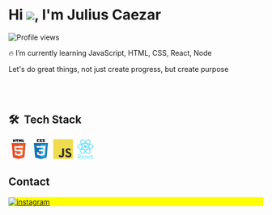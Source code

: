 
<h1 align="left">Hi <img src="https://raw.githubusercontent.com/kaueMarques/kaueMarques/master/hi.gif" height="30px">, I'm Julius Caezar</h1>
<p align="left"> <img src="https://komarev.com/ghpvc/?username=juliuscaezarff&color=yellow" alt="Profile views" /> </p>

🔥 I’m currently learning JavaScript, HTML, CSS, React, Node

<p>Let's do great things, not just create progress, but create purpose</p>



<br><br>

## 🛠 &nbsp;Tech Stack
<img src="https://raw.githubusercontent.com/devicons/devicon/master/icons/html5/html5-original-wordmark.svg" alt="html5" width="40" height="40"/>
<img src="https://raw.githubusercontent.com/devicons/devicon/master/icons/css3/css3-original-wordmark.svg" alt="css3" width="40" height="40"/>
<img src="https://raw.githubusercontent.com/devicons/devicon/master/icons/javascript/javascript-original.svg" alt="javascript" width="40" height="40"/>
<img src="https://raw.githubusercontent.com/devicons/devicon/master/icons/react/react-original-wordmark.svg" alt="react" width="40" height="40"/>




<!--
![JavaScript](https://img.shields.io/badge/-JavaScript-05122A?style=flat&logo=javascript)&nbsp;
![HTML](https://img.shields.io/badge/-HTML-05122A?style=flat&logo=HTML5)&nbsp;
![CSS](https://img.shields.io/badge/-CSS-05122A?style=flat&logo=CSS3&logoColor=1572B6)&nbsp;
![Node.js](https://img.shields.io/badge/-Node.js-05122A?style=flat&logo=node.js)&nbsp;
![Visual Studio Code](https://img.shields.io/badge/-Visual%20Studio%20Code-05122A?style=flat&logo=visual-studio-code&logoColor=007ACC)&nbsp;
<!--![Git](https://img.shields.io/badge/-Git-05122A?style=flat&logo=git)&nbsp;-->
<!--![React](https://img.shields.io/badge/-React-05122A?style=flat&logo=react)&nbsp;-->

<!--
<br><br>

## ⚙️ &nbsp;GitHub Analytics

<p align="center">
<img width="515em" src="https://github-readme-stats.vercel.app/api?username=juliuscaezarff&show_icons=true&theme=vision-friendly-dark" alt="julius stats"/>
</p>

<br><br>
-->

## Contact

<p align="left" style="background:yellow">
<!--<a href="" target="_blank">
  <img align="center" src="https://img.shields.io/badge/-julius-05122A?style=flat&logo=linkedin" alt="linkedin"/>
</a>-->
<a href="https://www.instagram.com/julius__caezar/" target="_blank">
 <img align="center" src="https://img.shields.io/badge/-julius__caezar-05122A?style=flat&logo=instagram" alt="instagram"/>
</a>
</p>




<!--
Here are some ideas to get you started:

- 🔭 I’m currently working on ...
- 🌱 I’m currently learning ...
- 👯 I’m looking to collaborate on ...
- 🤔 I’m looking for help with ...
- 💬 Ask me about ...
- 📫 How to reach me: ...
- 😄 Pronouns: ...
- ⚡ Fun fact: ...
-->

